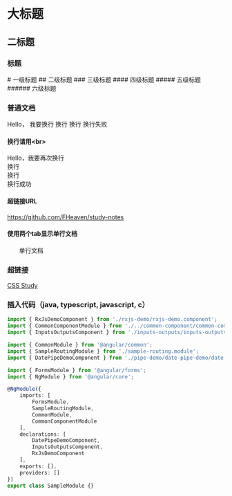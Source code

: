 大标题
======

二标题
------

### 标题
\# 一级标题
\## 二级标题
\### 三级标题
\#### 四级标题
\##### 五级标题
\###### 六级标题

### 普通文档
Hello， 我要换行
换行
换行
换行失败
#### 换行请用\<br>
Hello，我要再次换行<br>
换行<br>
换行<br>
换行成功

#### 超链接URL
https://github.com/FHeaven/study-notes

#### 使用两个tab显示单行文档
        单行文档

### 超链接
[CSS Study](https://github.com/FHeaven/study-notes/new/master/css "CSS Study")  

### 插入代码（java, typescript, javascript, c）
```typescript
import { RxJsDemoComponent } from './rxjs-demo/rxjs-demo.component';
import { CommonComponentModule } from './../common-component/common-component.module';
import { InputsOutputsComponent } from './inputs-outputs/inputs-outputs.component';

import { CommonModule } from '@angular/common';
import { SampleRoutingModule } from './sample-routing.module';
import { DatePipeDemoComponent } from './pipe-demo/date-pipe-demo/date-pipe-demo.component';

import { FormsModule } from '@angular/forms';
import { NgModule } from '@angular/core';

@NgModule({
    imports: [
        FormsModule,
        SampleRoutingModule,
        CommonModule,
        CommonComponentModule
    ],
    declarations: [
        DatePipeDemoComponent,
        InputsOutputsComponent,
        RxJsDemoComponent
    ],
    exports: [],
    providers: []
})
export class SampleModule {}

```
